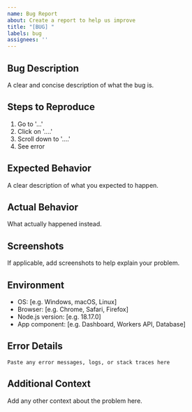 ```yaml
---
name: Bug Report
about: Create a report to help us improve
title: "[BUG] "
labels: bug
assignees: ''
---
```


## Bug Description
A clear and concise description of what the bug is.

## Steps to Reproduce
1. Go to '...'
2. Click on '....'
3. Scroll down to '....'
4. See error

## Expected Behavior
A clear description of what you expected to happen.

## Actual Behavior  
What actually happened instead.

## Screenshots
If applicable, add screenshots to help explain your problem.

## Environment
- OS: [e.g. Windows, macOS, Linux]
- Browser: [e.g. Chrome, Safari, Firefox]
- Node.js version: [e.g. 18.17.0]
- App component: [e.g. Dashboard, Workers API, Database]

## Error Details
```
Paste any error messages, logs, or stack traces here
```

## Additional Context
Add any other context about the problem here.